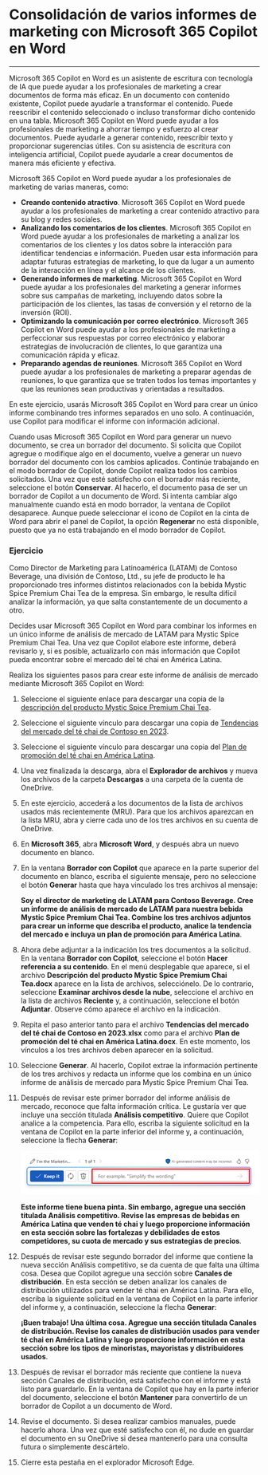 # Consolidación de varios informes de marketing con Microsoft 365 Copilot en Word
---
Microsoft 365 Copilot en Word es un asistente de escritura con tecnología de IA que puede ayudar a los profesionales de marketing a crear documentos de forma más eficaz. En un documento con contenido existente, Copilot puede ayudarle a transformar el contenido. Puede reescribir el contenido seleccionado o incluso transformar dicho contenido en una tabla. Microsoft 365 Copilot en Word puede ayudar a los profesionales de marketing a ahorrar tiempo y esfuerzo al crear documentos. Puede ayudarle a generar contenido, reescribir texto y proporcionar sugerencias útiles. Con su asistencia de escritura con inteligencia artificial, Copilot puede ayudarle a crear documentos de manera más eficiente y efectiva.

Microsoft 365 Copilot en Word puede ayudar a los profesionales de marketing de varias maneras, como:

 -  **Creando contenido atractivo**. Microsoft 365 Copilot en Word puede ayudar a los profesionales de marketing a crear contenido atractivo para su blog y redes sociales.
 -  **Analizando los comentarios de los clientes**. Microsoft 365 Copilot en Word puede ayudar a los profesionales de marketing a analizar los comentarios de los clientes y los datos sobre la interacción para identificar tendencias e información. Pueden usar esta información para adaptar futuras estrategias de marketing, lo que da lugar a un aumento de la interacción en línea y el alcance de los clientes.
 -  **Generando informes de marketing**. Microsoft 365 Copilot en Word puede ayudar a los profesionales del marketing a generar informes sobre sus campañas de marketing, incluyendo datos sobre la participación de los clientes, las tasas de conversión y el retorno de la inversión (ROI).
 -  **Optimizando la comunicación por correo electrónico**. Microsoft 365 Copilot en Word puede ayudar a los profesionales de marketing a perfeccionar sus respuestas por correo electrónico y elaborar estrategias de involucración de clientes, lo que garantiza una comunicación rápida y eficaz.
 -  **Preparando agendas de reuniones**. Microsoft 365 Copilot en Word puede ayudar a los profesionales de marketing a preparar agendas de reuniones, lo que garantiza que se traten todos los temas importantes y que las reuniones sean productivas y orientadas a resultados.

En este ejercicio, usarás Microsoft 365 Copilot en Word para crear un único informe combinando tres informes separados en uno solo. A continuación, use Copilot para modificar el informe con información adicional.

Cuando usas Microsoft 365 Copilot en Word para generar un nuevo documento, se crea un borrador del documento. Si solicita que Copilot agregue o modifique algo en el documento, vuelve a generar un nuevo borrador del documento con los cambios aplicados. Continúe trabajando en el modo borrador de Copilot, donde Copilot realiza todos los cambios solicitados. Una vez que esté satisfecho con el borrador más reciente, seleccione el botón **Conservar**. Al hacerlo, el documento pasa de ser un borrador de Copilot a un documento de Word. Si intenta cambiar algo manualmente cuando está en modo borrador, la ventana de Copilot desaparece. Aunque puede seleccionar el icono de Copilot en la cinta de Word para abrir el panel de Copilot, la opción **Regenerar** no está disponible, puesto que ya no está trabajando en el modo borrador de Copilot.

### Ejercicio

Como Director de Marketing para Latinoamérica (LATAM) de Contoso Beverage, una división de Contoso, Ltd., su jefe de producto le ha proporcionado tres informes distintos relacionados con la bebida Mystic Spice Premium Chai Tea de la empresa. Sin embargo, le resulta difícil analizar la información, ya que salta constantemente de un documento a otro.

Decides usar Microsoft 365 Copilot en Word para combinar los informes en un único informe de análisis de mercado de LATAM para Mystic Spice Premium Chai Tea. Una vez que Copilot elabore este informe, deberá revisarlo y, si es posible, actualizarlo con más información que Copilot pueda encontrar sobre el mercado del té chai en América Latina.

Realiza los siguientes pasos para crear este informe de análisis de mercado mediante Microsoft 365 Copilot en Word:

1.  Seleccione el siguiente enlace para descargar una copia de la [descripción del producto Mystic Spice Premium Chai Tea](https://go.microsoft.com/fwlink/?linkid=2268929).
2.  Seleccione el siguiente vínculo para descargar una copia de [Tendencias del mercado del té chai de Contoso en 2023](https://go.microsoft.com/fwlink/?linkid=2269122).
3.  Seleccione el siguiente vínculo para descargar una copia del [Plan de promoción del té chai en América Latina](https://go.microsoft.com/fwlink/?linkid=2269126).
4.  Una vez finalizada la descarga, abra el **Explorador de archivos** y mueva los archivos de la carpeta **Descargas** a una carpeta de la cuenta de OneDrive.
5.  En este ejercicio, accederá a los documentos de la lista de archivos usados más recientemente (MRU). Para que los archivos aparezcan en la lista MRU, abra y cierre cada uno de los tres archivos en su cuenta de OneDrive.
6.  En **Microsoft 365**, abra **Microsoft Word**, y después abra un nuevo documento en blanco.
7.  En la ventana **Borrador con Copilot** que aparece en la parte superior del documento en blanco, escriba el siguiente mensaje, pero no seleccione el botón **Generar** hasta que haya vinculado los tres archivos al mensaje:
    
    **Soy el director de marketing de LATAM para Contoso Beverage. Cree un informe de análisis de mercado de LATAM para nuestra bebida Mystic Spice Premium Chai Tea. Combine los tres archivos adjuntos para crear un informe que describa el producto, analice la tendencia del mercado e incluya un plan de promoción para América Latina**.
8.  Ahora debe adjuntar a la indicación los tres documentos a la solicitud. En la ventana **Borrador con Copilot**, seleccione el botón **Hacer referencia a su contenido**. En el menú desplegable que aparece, si el archivo **Descripción del producto Mystic Spice Premium Chai Tea.docx** aparece en la lista de archivos, selecciónelo. De lo contrario, seleccione **Examinar archivos desde la nube**, seleccione el archivo en la lista de archivos **Reciente** y, a continuación, seleccione el botón **Adjuntar**. Observe cómo aparece el archivo en la indicación.
9.  Repita el paso anterior tanto para el archivo **Tendencias del mercado del té chai de Contoso en 2023.xlsx** como para el archivo **Plan de promoción del té chai en América Latina.docx**. En este momento, los vínculos a los tres archivos deben aparecer en la solicitud.
10. Seleccione **Generar**. Al hacerlo, Copilot extrae la información pertinente de los tres archivos y redacta un informe que los combina en un único informe de análisis de mercado para Mystic Spice Premium Chai Tea.
11. Después de revisar este primer borrador del informe análisis de mercado, reconoce que falta información crítica. Le gustaría ver que incluye una sección titulada **Análisis competitivo**. Quiere que Copilot analice a la competencia. Para ello, escriba la siguiente solicitud en la ventana de Copilot en la parte inferior del informe y, a continuación, seleccione la flecha **Generar**:
    
    ![Captura de pantalla que muestra la ventana de solicitud de Copilot que aparece en la parte inferior de un documento de Word.](../media/copilot-window-word-a5ec12f6.png)
    
    
    **Este informe tiene buena pinta. Sin embargo, agregue una sección titulada Análisis competitivo. Revise las empresas de bebidas en América Latina que venden té chai y luego proporcione información en esta sección sobre las fortalezas y debilidades de estos competidores, su cuota de mercado y sus estrategias de precios**.
12. Después de revisar este segundo borrador del informe que contiene la nueva sección Análisis competitivo, se da cuenta de que falta una última cosa. Desea que Copilot agregue una sección sobre **Canales de distribución**. En esta sección se deben analizar los canales de distribución utilizados para vender té chai en América Latina. Para ello, escriba la siguiente solicitud en la ventana de Copilot en la parte inferior del informe y, a continuación, seleccione la flecha **Generar**:
    
    **¡Buen trabajo! Una última cosa. Agregue una sección titulada Canales de distribución. Revise los canales de distribución usados para vender té chai en América Latina y luego proporcione información en esta sección sobre los tipos de minoristas, mayoristas y distribuidores usados**.
13. Después de revisar el borrador más reciente que contiene la nueva sección Canales de distribución, está satisfecho con el informe y está listo para guardarlo. En la ventana de Copilot que hay en la parte inferior del documento, seleccione el botón **Mantener** para convertirlo de un borrador de Copilot a un documento de Word.
14. Revise el documento. Si desea realizar cambios manuales, puede hacerlo ahora. Una vez que esté satisfecho con él, no dude en guardar el documento en su OneDrive si desea mantenerlo para una consulta futura o simplemente descártelo.
15. Cierre esta pestaña en el explorador Microsoft Edge.
